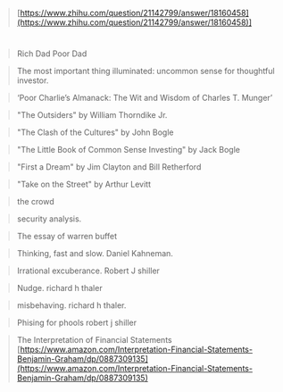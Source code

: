 > [https://www.zhihu.com/question/21142799/answer/18160458](https://www.zhihu.com/question/21142799/answer/18160458)]
#

> Rich Dad Poor Dad

> The most important thing illuminated: uncommon sense for thoughtful investor.

> ‘Poor Charlie’s Almanack: The Wit and Wisdom of Charles T. Munger’

>  "The Outsiders" by William Thorndike Jr.

>  "The Clash of the Cultures" by John Bogle

> "The Little Book of Common Sense Investing" by Jack Bogle

> "First a Dream" by Jim Clayton and Bill Retherford

> "Take on the Street" by Arthur Levitt

> the crowd

> security analysis.

> The essay of warren buffet

> Thinking,  fast and slow. Daniel Kahneman.

> Irrational excuberance. Robert J shiller

> Nudge. richard h thaler

> misbehaving.  richard h thaler.

> Phising for phools robert j shiller

>



> The Interpretation of Financial Statements [https://www.amazon.com/Interpretation-Financial-Statements-Benjamin-Graham/dp/0887309135](https://www.amazon.com/Interpretation-Financial-Statements-Benjamin-Graham/dp/0887309135)


<!--stackedit_data:
eyJoaXN0b3J5IjpbMTkxMzgzMTI0MV19
-->